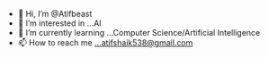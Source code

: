 - 👋 Hi, I’m @Atifbeast
- 👀 I’m interested in ...AI
- 🌱 I’m currently learning ...Computer Science/Artificial Intelligence
- 📫 How to reach me ...atifshaik538@gmail.com

<!---
Atifbeast/Atifbeast is a ✨ special ✨ repository because its `README.md` (this file) appears on your GitHub profile.
You can click the Preview link to take a look at your changes.
--->
